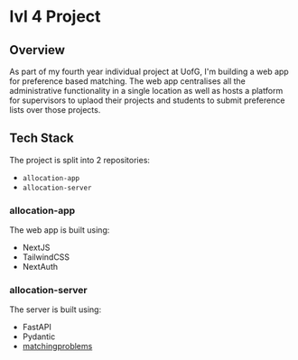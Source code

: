 # lvl 4 Project

## Overview

As part of my fourth year individual project at UofG, I'm building a web app for preference based matching. The web app centralises all the administrative functionality in a single location as well as hosts a platform for supervisors to uplaod their projects and students to submit preference lists over those projects. 

## Tech Stack

The project is split into 2 repositories:
- `allocation-app`
- `allocation-server`

### allocation-app

The web app is built using:
- NextJS
- TailwindCSS
- NextAuth

### allocation-server

The server is built using:
- FastAPI
- Pydantic
- [matchingproblems](https://github.com/fmcooper/matchingproblems)

